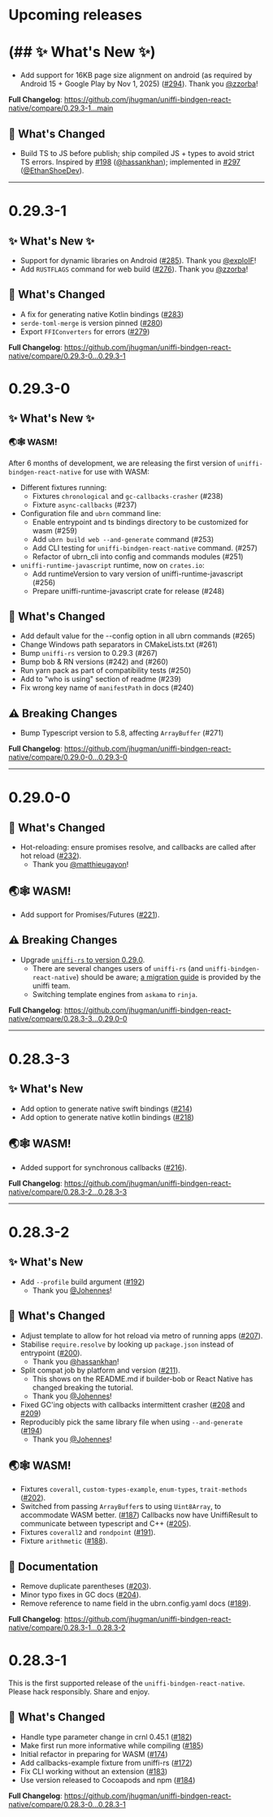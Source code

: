 # Upcoming releases

[//]: # (## ✨ What's New ✨)
[//]: # (## 🦊 What's Changed)
[//]: # (## ⚠️ Breaking Changes)
[//]: # (**Full Changelog**: https://github.com/jhugman/uniffi-bindgen-react-native/compare/{{previous}}...{{current}})

# (## ✨ What's New ✨)

- Add support for 16KB page size alignment on android (as required by Android 15 + Google Play by Nov 1, 2025) ([#294](https://github.com/jhugman/uniffi-bindgen-react-native/pull/294)). Thank you [@zzorba](https://github.com/zzorba)!

**Full Changelog**: https://github.com/jhugman/uniffi-bindgen-react-native/compare/0.29.3-1...main

## 🦊 What's Changed

- Build TS to JS before publish; ship compiled JS + types to avoid strict TS errors. Inspired by [#198](https://github.com/jhugman/uniffi-bindgen-react-native/pull/198) ([@hassankhan](https://github.com/hassankhan)); implemented in [#297](https://github.com/jhugman/uniffi-bindgen-react-native/pull/297) ([@EthanShoeDev](https://github.com/EthanShoeDev)).

---

# 0.29.3-1

## ✨ What's New ✨

- Support for dynamic libraries on Android ([#285](https://github.com/jhugman/uniffi-bindgen-react-native/pull/285)). Thank you [@exploIF](https://github.com/exploIF)!
- Add `RUSTFLAGS` command for web build ([#276](https://github.com/jhugman/uniffi-bindgen-react-native/pull/276)). Thank you [@zzorba](https://github.com/zzorba)!

## 🦊 What's Changed

- A fix for generating native Kotlin bindings ([#283](https://github.com/jhugman/uniffi-bindgen-react-native/pull/283))
- `serde-toml-merge` is version pinned ([#280](https://github.com/jhugman/uniffi-bindgen-react-native/pull/280))
- Export `FFIConverters` for errors ([#279](https://github.com/jhugman/uniffi-bindgen-react-native/pull/279))

**Full Changelog**: https://github.com/jhugman/uniffi-bindgen-react-native/compare/0.29.3-0...0.29.3-1

# 0.29.3-0

## ✨ What's New ✨

### 🌏🕸️ WASM!

After 6 months of development, we are releasing the first version of `uniffi-bindgen-react-native` for use with WASM:

- Different fixtures running:
  - Fixtures `chronological` and `gc-callbacks-crasher` (#238)
  - Fixture `async-callbacks` (#237)
- Configuration file and `ubrn` command line:
  - Enable entrypoint and ts bindings directory to be customized for wasm (#259)
  - Add `ubrn build web --and-generate` command (#253)
  - Add CLI testing for `uniffi-bindgen-react-native` command. (#257)
  - Refactor of ubrn_cli into config and commands modules (#251)
- `uniffi-runtime-javascript` runtime, now on `crates.io`:
  - Add runtimeVersion to vary version of uniffi-runtime-javascript (#256)
  - Prepare uniffi-runtime-javascript crate for release (#248)

## 🦊 What's Changed

- Add default value for the --config option in all ubrn commands (#265)
- Change Windows path separators in CMakeLists.txt (#261)
- Bump `uniffi-rs` version to 0.29.3 (#267)
- Bump bob & RN versions (#242) and (#260)
- Run yarn pack as part of compatibility tests (#250)
- Add to "who is using" section of readme (#239)
- Fix wrong key name of `manifestPath` in docs (#240)

## ⚠️ Breaking Changes

- Bump Typescript version to 5.8, affecting `ArrayBuffer` (#271)

**Full Changelog**: https://github.com/jhugman/uniffi-bindgen-react-native/compare/0.29.0-0...0.29.3-0

---

# 0.29.0-0

## 🦊 What's Changed

- Hot-reloading: ensure promises resolve, and callbacks are called after hot reload ([#232](https://github.com/jhugman/uniffi-bindgen-react-native/pull/232)).
  - Thank you [@matthieugayon](https://github.com/matthieugayon)!

## 🌏🕸️ WASM!

- Add support for Promises/Futures ([#221](https://github.com/jhugman/uniffi-bindgen-react-native/pull/221)).

## ⚠️ Breaking Changes

- Upgrade [`uniffi-rs` to version 0.29.0](https://github.com/mozilla/uniffi-rs/blob/main/CHANGELOG.md#v0290-backend-crates-v0290---2025-02-06).
    - There are several changes users of `uniffi-rs` (and `uniffi-bindgen-react-native`) should be aware; [a migration guide](https://mozilla.github.io/uniffi-rs/latest/Upgrading.html) is provided by the uniffi team.
    - Switching template engines from `askama` to `rinja`.

**Full Changelog**: https://github.com/jhugman/uniffi-bindgen-react-native/compare/0.28.3-3...0.29.0-0

---

# 0.28.3-3
## ✨ What's New

* Add option to generate native swift bindings ([#214](https://github.com/jhugman/uniffi-bindgen-react-native/pull/214))
* Add option to generate native kotlin bindings ([#218](https://github.com/jhugman/uniffi-bindgen-react-native/pull/218))

## 🌏🕸️ WASM!

* Added support for synchronous callbacks ([#216](https://github.com/jhugman/uniffi-bindgen-react-native/pull/216)).

**Full Changelog**: https://github.com/jhugman/uniffi-bindgen-react-native/compare/0.28.3-2...0.28.3-3

---

# 0.28.3-2
## ✨ What's New
* Add `--profile` build argument ([#192](https://github.com/jhugman/uniffi-bindgen-react-native/pull/192))
  * Thank you [@Johennes](https://github.com/Johennes)!

## 🦊 What's Changed

* Adjust template to allow for hot reload via metro of running apps ([#207](https://github.com/jhugman/uniffi-bindgen-react-native/pull/207)).
* Stabilise `require.resolve` by looking up `package.json` instead of entrypoint ([#200](https://github.com/jhugman/uniffi-bindgen-react-native/pull/200)).
  * Thank you [@hassankhan](https://github.com/hassankhan)!
* Split compat job by platform and version ([#211](https://github.com/jhugman/uniffi-bindgen-react-native/pull/211)).
  * This shows on the README.md if builder-bob or React Native has changed breaking the tutorial.
  * Thank you [@Johennes](https://github.com/Johennes)!
* Fixed GC'ing objects with callbacks intermittent crasher ([#208](https://github.com/jhugman/uniffi-bindgen-react-native/pull/208) and [#209](https://github.com/jhugman/uniffi-bindgen-react-native/pull/209))
* Reproducibly pick the same library file when using `--and-generate` ([#194](https://github.com/jhugman/uniffi-bindgen-react-native/pull/194))
  * Thank you [@Johennes](https://github.com/Johennes)!

## 🌏🕸️ WASM!
* Fixtures `coverall`, `custom-types-example`, `enum-types`, `trait-methods` ([#202](https://github.com/jhugman/uniffi-bindgen-react-native/pull/202)).
* Switched from passing `ArrayBuffer`s to using `Uint8Array`, to accommodate WASM better. ([#187](https://github.com/jhugman/uniffi-bindgen-react-native/pull/187))
Callbacks now have UniffiResult to communicate between typescript and C++ ([#205](https://github.com/jhugman/uniffi-bindgen-react-native/pull/205)).
* Fixtures `coverall2` and `rondpoint` ([#191](https://github.com/jhugman/uniffi-bindgen-react-native/pull/191)).
* Fixture `arithmetic` ([#188](https://github.com/jhugman/uniffi-bindgen-react-native/pull/188)).

## 📰 Documentation
* Remove duplicate parentheses ([#203](https://github.com/jhugman/uniffi-bindgen-react-native/pull/203)).
* Minor typo fixes in GC docs ([#204](https://github.com/jhugman/uniffi-bindgen-react-native/pull/204)).
* Remove reference to name field in the ubrn.config.yaml docs ([#189](https://github.com/jhugman/uniffi-bindgen-react-native/pull/189)).

**Full Changelog**: https://github.com/jhugman/uniffi-bindgen-react-native/compare/0.28.3-1...0.28.3-2

# 0.28.3-1

This is the first supported release of the `uniffi-bindgen-react-native`. Please hack responsibly. Share and enjoy.

## 🦊 What's Changed
* Handle type parameter change in crnl 0.45.1 ([#182](https://github.com/jhugman/uniffi-bindgen-react-native/pull/182))
* Make first run more informative while compiling ([#185](https://github.com/jhugman/uniffi-bindgen-react-native/pull/185))
* Initial refactor in preparing for WASM ([#174](https://github.com/jhugman/uniffi-bindgen-react-native/pull/174))
* Add callbacks-example fixture from uniffi-rs ([#172](https://github.com/jhugman/uniffi-bindgen-react-native/pull/172))
* Fix CLI working without an extension ([#183](https://github.com/jhugman/uniffi-bindgen-react-native/pull/183))
* Use version released to Cocoapods and npm ([#184](https://github.com/jhugman/uniffi-bindgen-react-native/pull/184))

**Full Changelog**: https://github.com/jhugman/uniffi-bindgen-react-native/compare/0.28.3-0...0.28.3-1


[//]: # (## ✨ What's New)
[//]: # (## 🦊 What's Changed)
[//]: # (## ⚠️ Breaking Changes)
[//]: # (**Full Changelog**: https://github.com/jhugman/uniffi-bindgen-react-native/compare/{{previous}}...{{current}})
